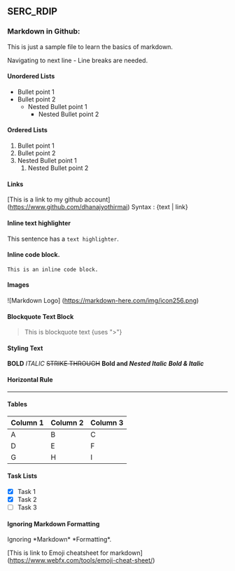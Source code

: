 ## SERC_RDIP
### Markdown in Github:
This is just a sample file to learn the basics of markdown.

Navigating to next line - Line breaks are needed.

#### Unordered Lists 
- Bullet point 1
- Bullet point 2
   - Nested Bullet point 1
     - Nested Bullet point 2
   
#### Ordered Lists
1. Bullet point 1
2. Bullet point 2 
  1. Nested Bullet point 1 
     1. Nested Bullet point 2
   
      
#### Links      
[This is a link to my github account] (https://www.github.com/dhanajyothirmai) Syntax : {text | link}

#### Inline text highlighter
This sentence has a `text highlighter`. 

#### Inline code block.
```
This is an inline code block. 
```
#### Images
![Markdown Logo] (https://markdown-here.com/img/icon256.png)

#### Blockquote Text Block
> This is blockquote text {uses ">"}

#### Styling Text 

**BOLD** *ITALIC*  ~~STRIKE THROUGH~~ **Bold and _Nested Italic_** ***Bold & Italic***

#### Horizontal Rule
---

#### Tables 

| Column 1 | Column 2 | Column 3
| --- | --- | --- |
| A | B | C |
| D | E | F |
| G | H | I |

#### Task Lists

* [x] Task 1
* [x] Task 2
* [ ] Task 3

#### Ignoring Markdown Formatting

 Ignoring \*Markdown\* \*Formatting\*.
 
[This is link to Emoji cheatsheet for markdown] (https://www.webfx.com/tools/emoji-cheat-sheet/)



     

